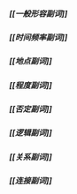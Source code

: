 ##### [[一般形容副词]]
##### [[时间频率副词]]
##### [[地点副词]]
##### [[程度副词]]
##### [[否定副词]]
##### [[逻辑副词]]
##### [[关系副词]] 
##### [[连接副词]] 



